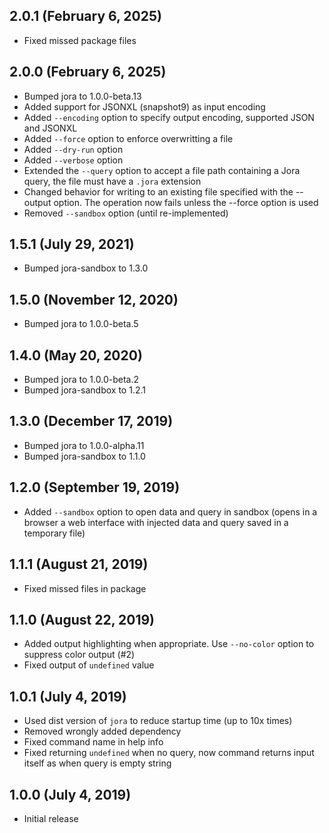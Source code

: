 ## 2.0.1 (February 6, 2025)

- Fixed missed package files

## 2.0.0 (February 6, 2025)

- Bumped jora to 1.0.0-beta.13
- Added support for JSONXL (snapshot9) as input encoding
- Added `--encoding` option to specify output encoding, supported JSON and JSONXL
- Added `--force` option to enforce overwritting a file
- Added `--dry-run` option
- Added `--verbose` option
- Extended the `--query` option to accept a file path containing a Jora query, the file must have a `.jora` extension
- Changed behavior for writing to an existing file specified with the --output option. The operation now fails unless the --force option is used
- Removed `--sandbox` option (until re-implemented)

## 1.5.1 (July 29, 2021)

- Bumped jora-sandbox to 1.3.0

## 1.5.0 (November 12, 2020)

- Bumped jora to 1.0.0-beta.5

## 1.4.0 (May 20, 2020)

- Bumped jora to 1.0.0-beta.2
- Bumped jora-sandbox to 1.2.1

## 1.3.0 (December 17, 2019)

- Bumped jora to 1.0.0-alpha.11
- Bumped jora-sandbox to 1.1.0

## 1.2.0 (September 19, 2019)

- Added `--sandbox` option to open data and query in sandbox (opens in a browser a web interface with injected data and query saved in a temporary file)

## 1.1.1 (August 21, 2019)

- Fixed missed files in package

## 1.1.0 (August 22, 2019)

- Added output highlighting when appropriate. Use `--no-color` option to suppress color output (#2)
- Fixed output of `undefined` value

## 1.0.1 (July 4, 2019)

- Used dist version of `jora` to reduce startup time (up to 10x times)
- Removed wrongly added dependency
- Fixed command name in help info
- Fixed returning `undefined` when no query, now command returns input itself as when query is empty string

## 1.0.0 (July 4, 2019)

- Initial release
